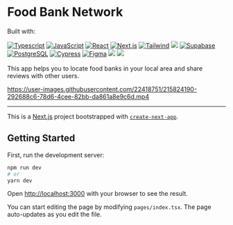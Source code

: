 # Food Bank Network

Built with:
<div>
  <a href="https://www.typescriptlang.org" target="_blank" rel="noreferrer"><img src="https://img.shields.io/badge/TypeScript-3178C6.svg?style=for-the-badge&logo=TypeScript&logoColor=white" alt="Typescript"></a>
  <a href="https://www.javascript.com/" target="_blank" rel="noreferrer"><img src="https://img.shields.io/badge/JavaScript-F7DF1E.svg?style=for-the-badge&logo=JavaScript&logoColor=black" alt="JavaScript"></a>
  <a href="https://reactjs.org/" target="_blank" rel="noreferrer"><img src="https://img.shields.io/badge/React-61DAFB.svg?style=for-the-badge&logo=React&logoColor=black" alt="React"></a>
  <a href="https://nextjs.org/" target="_blank" rel="noreferrer"><img src="https://img.shields.io/badge/Next.js-000000.svg?style=for-the-badge&logo=nextdotjs&logoColor=white" alt="Next.js"></a>
  <a href="https://tailwindcss.com/" target="_blank" rel="noreferrer"><img src="https://img.shields.io/badge/Tailwind%20CSS-06B6D4.svg?style=for-the-badge&logo=Tailwind-CSS&logoColor=white" alt="Tailwind"></a>
  <a href="https://vercel.com" target="_blank" rel="noreferrer"><img src="https://img.shields.io/badge/-Vercel-000000.svg?logo=vercel&style=for-the-badge"></a>
  <a href="https://supabase.com/" target="_blank" rel="noreferrer"><img src="https://img.shields.io/badge/Supabase-3ECF8E.svg?style=for-the-badge&logo=Supabase&logoColor=white" alt="Supabase"></a>
  <a href="https://www.postgresql.org/" target="_blank" rel="noreferrer"><img src="https://img.shields.io/badge/PostgreSQL-4169E1.svg?style=for-the-badge&logo=PostgreSQL&logoColor=white" alt="PostgreSQL"></a>
  <a href="https://www.cypress.io/" target="_blank" rel="noreferrer"><img src="https://img.shields.io/badge/Cypress-17202C.svg?style=for-the-badge&logo=Cypress&logoColor=white" alt="Cypress"></a>
  <a href="https://www.figma.com/" target="_blank" rel="noreferrer"><img src="https://img.shields.io/badge/Figma-F24E1E.svg?style=for-the-badge&logo=Figma&logoColor=white" alt="Figma"></a>
  <a href="https://www.canva.com/" target="_blank" rel="noreferrer"><img src="https://img.shields.io/badge/-Canva-000000.svg?logo=canva&style=for-the-badge"></a>
  <a href="https://www.npmjs.com/" target="_blank" rel="noreferrer"><img src="https://img.shields.io/badge/-Npm-CB3837.svg?logo=npm&style=for-the-badge"></a>
</div>

<br>
This app helps you to locate food banks in your local area and share reviews with other users.
<br>

https://user-images.githubusercontent.com/22418751/215824190-292688c6-78d6-4cee-82bb-da861a8e9c6d.mp4

---

This is a [Next.js](https://nextjs.org/) project bootstrapped with [`create-next-app`](https://github.com/vercel/next.js/tree/canary/packages/create-next-app).

## Getting Started

First, run the development server:

```bash
npm run dev
# or
yarn dev
```

Open [http://localhost:3000](http://localhost:3000) with your browser to see the result.

You can start editing the page by modifying `pages/index.tsx`. The page auto-updates as you edit the file.
